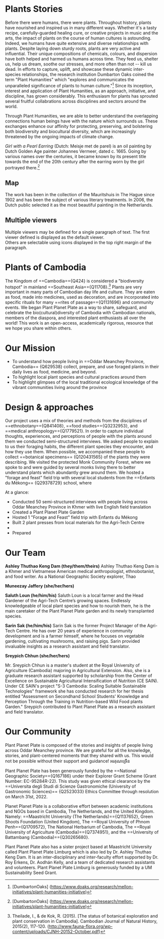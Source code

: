 <param ve-config 
       title="Plant Planet Plate"
       author="Ashley Thuthao Keng Dam, Ph.D. & Green Shoots Foundation "
       banner="https://upload.wikimedia.org/wikipedia/commons/thumb/1/13/Cambodian_-_Vessantara_Jataka%2C_Chapter_11_-_Jujaka_Treats_Jali_and_Kanha_Poorly%3B_While_Jujaka_Sleeps_the_Children_are_Cared_For_-_Walters_20101241_-_Front_A_T.jpg/640px-thumbnail.jpg" 
       layout="vertical">


#  Plants Stories

Before there were humans, there were plants. Throughout history, plants have nourished and inspired us in many different ways. Whether it's a tasty recipe, carefully-guarded healing cure, or creative projects in music and the arts, the impact of plants on the course of human cultures is astounding. Indeed, we humans have quite extensive and diverse relationships with plants. Despite laying down sturdy roots, plants are very active and influential. Their unique compositions of chemicals, colours, and dispersion have both helped and harmed us humans across time. They feed us, shelter us, help us dream, soothe our stresses, and more often than not -- kill us dead. In efforts to capture, uplift, and showcase these dynamic inter-species relationships, the research institution Dumbarton Oaks coined the term "Plant Humanities" which  "explores and communicates the unparalleled significance of plants to human culture."[^1] Since its inception, interest and application of Plant Humanities, as an approach, initiative, and discipline, has grown considerably. This enthusiasm for plants has sprouted several fruitful collabrations across disciplines and sectors around the world.



<param ve-image
url="https://upload.wikimedia.org/wikipedia/commons/4/4c/%E1%9E%95%E1%9F%92%E1%9E%80%E1%9E%B6%E1%9E%80%E1%9F%92%E1%9E%93%E1%9E%BB%E1%9E%84%E1%9E%80%E1%9E%BC%E1%9E%93%E1%9E%80%E1%9E%89%E1%9F%92%E1%9E%85%E1%9F%92%E1%9E%9A%E1%9F%82%E1%9E%89.jpg"
       label="ផ្កាក្នុងកូនកញ្ច្រែញ(_flowers as seedlings_)" 
       attribution="Lien chariya via Wikimedia Commons"
       license= CC BY-SA 4.0 
     



    

<param ve-image
url="https://upload.wikimedia.org/wikipedia/commons/8/8c/100_Piastres_-_Institut_d%27%C3%89mission_des_%C3%89tats_du_Cambodge%2C_du_Laos_et_du_Viet-Nam_%281954%29_Laos_02.jpg"
       label="ផ្កាក្នុងកូនកញ្ច្រែញ(_flowers as seedlings_)" 
       attribution="The Institut d'Émission des États du Cambodge, du Laos et du Viet-Nam. via Wikimedia Commons"
       license= Public domain 
       fit="contain">


Through Plant Humanities, we are able to better understand the overlapping connections human beings have with the nature which surrounds us. These exchanges enhance our affinity for protecting, preserving, and bolstering both biodiversity and biocultural diversity, which are increasingly threatened by the ongoing impacts of climate change.

<param ve-entity eid="Q1264942"> <!-- Dumbarton Oaks -->
<param ve-entity eid="Q104796447"> <!-- "Plant Humanities" -->
<param ve-entity eid="Q47041"> <!-- biodiversity -->
<param ve-entity eid="Q4914734"> <!-- biocultural diversity -->
<param ve-entity eid="Q7942"> <!-- biocultural diversity -->






_Girl with a Pearl Earring_ (Dutch: Meisje met de parel) is an oil painting by Dutch Golden Age painter Johannes Vermeer, 
dated c. 1665. Going by various names over the centuries, it became known by its present title towards the end of the 
20th century after the earring worn by the girl portrayed there.[^1]
<param ve-image 
       label="Girl with a Pearl Earring" 
       description="painting by Johannes Vermeer" 
       license="public domain" 
       url="https://upload.wikimedia.org/wikipedia/commons/0/0f/1665_Girl_with_a_Pearl_Earring.jpg">

## Map

The work has been in the collection of the Mauritshuis in The Hague since 1902 and has been the subject of various 
literary treatments. In 2006, the Dutch public selected it as the most beautiful painting in the Netherlands.
<param ve-map center="Q36600" zoom="11" prefer-geojson>

## Multiple viewers

Multiple viewers may be defined for a single paragraph of text.  The first viewer defined is displayed as the default viewer.  
Others are selectable using icons displayed in the top right margin of the paragraph.
<param ve-image 
       manifest="https://iiif.juncture-digital.org/manifest/6dd738aed85597cac540ad31dd5818e86ef7f2918c7b43a9eb3123d5538e6e4c">
<param ve-map center="Q36600" zoom="11">







# Plants of Cambodia

The Kingdom of ==Cambodia=={Q424} is considered a "biodiversity hotspot" in mainland ==Southeast Asia=={Q11708}.[^2]
Plants are very important in many parts of Cambodian day life and culture. They are eaten as food, made into medicines, used as decoration, and are incorporated into specific rituals for many ==rites of passage=={Q1131696} and community events. We began Plant Planet Plate as a way to share, safeguard, and celebrate the bio(cultural)diversity of Cambodia with Cambodian nationals, members of the diaspora, and interested plant enthusiasts all over the world! This work is an open-access, academically rigorous, resource that we hope you share within others.



# Our Mission

+ To understand how people living in ==Oddar Meanchey Province, Cambodia== {Q629538} collect, prepare, and use foraged plants in their daily lives as food, medicine, and beyond.
+ To highlight local plant species and cultural practices around them 
+ To highlight glimpses of the local traditional ecological knowledge of the vibrant communities living around the province



# Design & approaches

Our project uses a mix of theories and methods from the disciplines of ==ethnobotany=={Q841408}, ==food studies=={Q3232953}, and ==medical anthropology=={Q1779521}. In order to capture individual thoughts, experiences, and perceptions of people with the plants around them we conducted semi-structured interviews. We asked people to explain to us their foraging habits, the different plant species they encounter, and how they use them. When possible, we accompanied these people to collect ==botanical specimens== {Q120431565} of the plants they were describing. We visited the protected Monk Community Forest, where we spoke to and were guided by several monks living there to better understand plants which abundantly grew around them. We hosted a "forage and feast" field trip with several local students from the ==Enfants du Mékong== {Q29378729} school, where

At a glance: 
+ Conducted 50 semi-structured interviews with people living across Oddar Meanchey Province in Khmer with live English field translation
+ Created a Plant Planet Plate Garden 
+ Hosted 1 "Forage and Feast" field trip with Enfants du Mékong
+ Built 2 plant presses from local materials for the Agri-Tech Centre
+ 
+ Prepared 


# Our Team

**Ashley Thuthao Keng Dam (they/them/theirs)**
Ashley Thuthao Keng Dam is a Khmer and Vietnamese American medical anthropologist, ethnobotanist, and food writer. 
As a National Geographic Society explorer, Thao 

**Muneezay Jaffery (she/her/hers)**

**Saluth Loun (he/him/his)** 
Saluth Loun is a local farmer and the Head Gardener of the Agri-Tech Centre’s growing spaces.
Endlessly knowledgeable of local plant species and how to nourish them, he is the main caretaker of the Plant Planet Plate garden and its newly transplanted species.


**Sarin Sak (he/him/his)**
Sarin Sak is the former Project Manager of the Agri-Tech Centre. He has over 20 years of experience in community development and is a farmer himself, where he focuses on vegetable gardening, cultivating mushrooms, and raising pigs.
Sarin provided invaluable insights as a research assistant and field translator. 

**Sreypich Chhun (she/her/hers)**

Mr. 
Sreypich Chhun is a master's student at the Royal University of Agriculture (Cambodia) majoring in Agricultural Extension. Also, she is a graduate research assistant supported by scholarship from the Center of Excellence on Sustainable Agricultural Intensification of Nutrition (CE SAIN). Under CE SAIN's project "S-3 Cambodia: Scaling Suitable Sustainable Technologies" framework she has conducted research for her thesis entitled "Assessment on Secondhand School Students' Knowledge and Perception Through the Training in Nutrition-based Wild Food plants Garden." Sreypich contributed to Plant Planet Plate as a research assistant and field translator.


# Our Community 

Plant Planet Plate is composed of the stories and insights of people living across Oddar Meanchey province. We are grateful for all the knowledge, stories, and plant-centered moments that they shared with us. This would not be possible without their support and guidance! អរគុណច្រើន



Plant Planet Plate has been generously funded by the ==National Geographic Society=={Q167186} under their Explorer Grant Scheme (Grant Number: EC-95284R-22). This study was given ethical clearance by the ==Universita degli Studi di Scienze Gastronomiche (University of Gastronomic Sciences)== {Q2523033} Ethics Committee through resolution on March 31st, 2022. 

Planet Planet Plate is a collaborative effort between academic institutions and NGOs based in Cambodia, The Netherlands, and the United Kingdom. Namely: ==Maastricht University (The Netherlands)=={Q1137652}, Green Shoots Foundation (United Kingdom), The ==Royal University of Phnom Penh=={Q1709572}, The National Herbarium of Cambodia, The ==Royal University of Agriculture (Cambodia)=={Q7374951}, and the ==University of Battambang (Cambodia)=={Q30265680}. 

Plant Planet Plate also has a sister project based at Maastricht University called Plant Planet Plate Limburg which is also led by Dr. Ashley Thuthao Keng Dam. It is an inter-disciplinary and inter-faculty effort supported by Dr. Roy Erkens, Dr. Aodhán Kelly, and a team of dedicated research assistants and volunteers. Plant Planet Plate Limburg is generously funded by a UM Sustainability Seed Grant.



[^1]: [DumbartonOaks] (https://www.doaks.org/research/mellon-initiatives/plant-humanities-initiative)
[^2]: Theilade, I., & de Kok, R. (2015). [The status of botanical exploration and plant conservation in Cambodia]. Cambodian Journal of Natural History, 2015(2), 117-120. (http://www.fauna-flora.org/wp-content/uploads/CJNH-20152-October.pdf)
